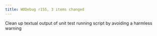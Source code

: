 ```yaml
---
title: WODebug r155, 3 items changed
---
```


Clean up textual output of unit test running script by avoiding a harmless warning
